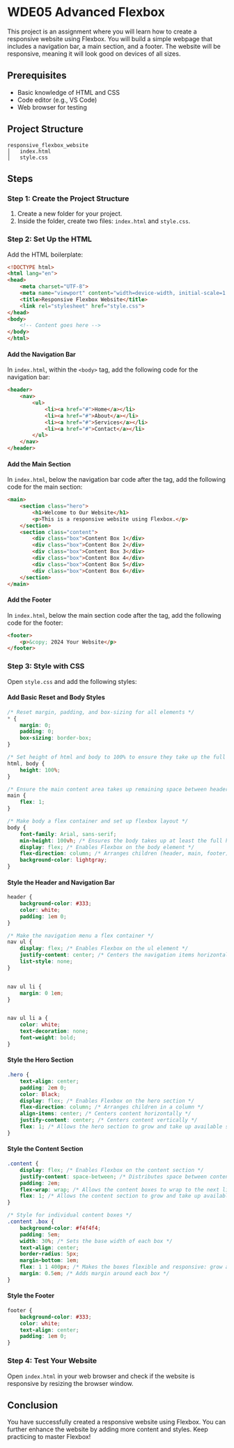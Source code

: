 
# WDE05 Advanced Flexbox

This project is an assignment where you will learn how to create a responsive website using Flexbox. You will build a simple webpage that includes a navigation bar, a main section, and a footer. The website will be responsive, meaning it will look good on devices of all sizes.

## Prerequisites

- Basic knowledge of HTML and CSS
- Code editor (e.g., VS Code)
- Web browser for testing

## Project Structure

```
responsive_flexbox_website
│   index.html
│   style.css
```

## Steps

### Step 1: Create the Project Structure

1. Create a new folder for your project.
2. Inside the folder, create two files: `index.html` and `style.css`.

### Step 2: Set Up the HTML

Add the HTML boilerplate:

```html
<!DOCTYPE html>
<html lang="en">
<head>
    <meta charset="UTF-8">
    <meta name="viewport" content="width=device-width, initial-scale=1.0">
    <title>Responsive Flexbox Website</title>
    <link rel="stylesheet" href="style.css">
</head>
<body>
    <!-- Content goes here -->
</body>
</html>
```

#### Add the Navigation Bar

In `index.html`, within the `<body>` tag, add the following code for the navigation bar:

```html
<header>
    <nav>
        <ul>
            <li><a href="#">Home</a></li>
            <li><a href="#">About</a></li>
            <li><a href="#">Services</a></li>
            <li><a href="#">Contact</a></li>
        </ul>
    </nav>
</header>
```

#### Add the Main Section

In `index.html`, below the navigation bar code after the </header> tag,  add the following code for the main section:

```html
<main>
    <section class="hero">
        <h1>Welcome to Our Website</h1>
        <p>This is a responsive website using Flexbox.</p>
    </section>
    <section class="content">
        <div class="box">Content Box 1</div>
        <div class="box">Content Box 2</div>
        <div class="box">Content Box 3</div>
        <div class="box">Content Box 4</div>
        <div class="box">Content Box 5</div>
        <div class="box">Content Box 6</div>
    </section>
</main>
```

#### Add the Footer

In `index.html`, below the main section code after the </main> tag, add the following code for the footer:

```html
<footer>
    <p>&copy; 2024 Your Website</p>
</footer>
```

### Step 3: Style with CSS

Open `style.css` and add the following styles:

#### Add Basic Reset and Body Styles

```css
/* Reset margin, padding, and box-sizing for all elements */
* {
    margin: 0;
    padding: 0;
    box-sizing: border-box;
}

/* Set height of html and body to 100% to ensure they take up the full height of the viewport */
html, body {
    height: 100%;
}

/* Ensure the main content area takes up remaining space between header and footer */
main {
    flex: 1;
}

/* Make body a flex container and set up flexbox layout */
body {
    font-family: Arial, sans-serif;
    min-height: 100vh; /* Ensures the body takes up at least the full height of the viewport */
    display: flex; /* Enables Flexbox on the body element */
    flex-direction: column; /* Arranges children (header, main, footer) in a column */
    background-color: lightgray;
}
```

#### Style the Header and Navigation Bar

```css
header {
    background-color: #333;
    color: white;
    padding: 1em 0;
}

/* Make the navigation menu a flex container */
nav ul {
    display: flex; /* Enables Flexbox on the ul element */
    justify-content: center; /* Centers the navigation items horizontally */
    list-style: none;
}


nav ul li {
    margin: 0 1em;
}


nav ul li a {
    color: white;
    text-decoration: none;
    font-weight: bold;
}

```

#### Style the Hero Section

```css
.hero {
    text-align: center;
    padding: 2em 0;
    color: Black;
    display: flex; /* Enables Flexbox on the hero section */
    flex-direction: column; /* Arranges children in a column */
    align-items: center; /* Centers content horizontally */
    justify-content: center; /* Centers content vertically */
    flex: 1; /* Allows the hero section to grow and take up available space */
}
```

#### Style the Content Section

```css
.content {
    display: flex; /* Enables Flexbox on the content section */
    justify-content: space-between; /* Distributes space between content boxes */
    padding: 2em;
    flex-wrap: wrap; /* Allows the content boxes to wrap to the next line if needed */
    flex: 1; /* Allows the content section to grow and take up available space */
}

/* Style for individual content boxes */
.content .box {
    background-color: #f4f4f4;
    padding: 5em;
    width: 30%; /* Sets the base width of each box */
    text-align: center;
    border-radius: 5px;
    margin-bottom: 1em;
    flex: 1 1 400px; /* Makes the boxes flexible and responsive: grow and shrink, with a minimum width of 400px */
    margin: 0.5em; /* Adds margin around each box */
}
```

#### Style the Footer

```css
footer {
    background-color: #333;
    color: white;
    text-align: center;
    padding: 1em 0;
}
```


### Step 4: Test Your Website

Open `index.html` in your web browser and check if the website is responsive by resizing the browser window.


## Conclusion

You have successfully created a responsive website using Flexbox. You can further enhance the website by adding more content and styles. Keep practicing to master Flexbox!
